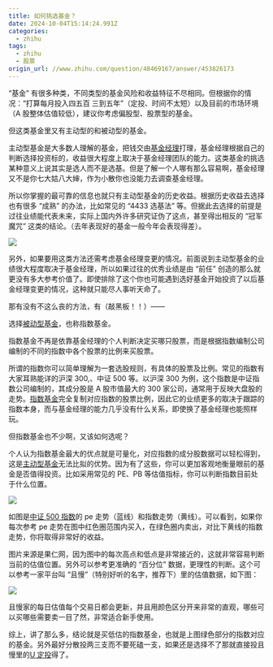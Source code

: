 ```yaml
---
title: 如何挑选基金？
date: 2024-10-04T15:14:24.991Z
categories:
  - zhihu
tags:
  - zhihu
  - 股票
origin_url: //www.zhihu.com/question/48469167/answer/453826173
---
```

“基金” 有很多种类，不同类型的基金风险和收益特征不尽相同。但根据你的情况：“打算每月投入四五百 三到五年”（定投、时间不太短）以及目前的市场环境（A 股整体估值较低），建议你考虑偏股型、股票型的基金。

但这类基金里又有主动型的和被动型的基金。

主动型基金是大多数人理解的基金，把钱交由[基金经理](https://zhida.zhihu.com/search?content_id=112582245\&content_type=Answer\&match_order=1\&q=%E5%9F%BA%E9%87%91%E7%BB%8F%E7%90%86\&zd_token=eyJhbGciOiJIUzI1NiIsInR5cCI6IkpXVCJ9.eyJpc3MiOiJ6aGlkYV9zZXJ2ZXIiLCJleHAiOjE3MjgyMjc2NjAsInEiOiLln7rph5Hnu4_nkIYiLCJ6aGlkYV9zb3VyY2UiOiJlbnRpdHkiLCJjb250ZW50X2lkIjoxMTI1ODIyNDUsImNvbnRlbnRfdHlwZSI6IkFuc3dlciIsIm1hdGNoX29yZGVyIjoxLCJ6ZF90b2tlbiI6bnVsbH0.jtMl2Xkfd5B0nMHGBUxrC3irqWCjGxiZFFwV9TKN5rk\&zhida_source=entity)打理，基金经理根据自己的判断选择投资标的，收益很大程度上取决于基金经理团队的能力。这类基金的挑选某种意义上说其实是选人而不是选基。但是了解一个人哪有那么容易啊，基金经理又不是你七大姑八大婶，作为小散你也没能力去调查基金经理。

所以你掌握的最可靠的信息也就只有主动型基金的历史收益。根据历史收益去选择也有很多 “成熟” 的办法，比如常见的 “4433 选基法” 等。但据此去选择的前提是过往业绩能代表未来，实际上国内外许多研究证伪了这点，甚至得出相反的 “冠军魔咒” 这类的结论。（去年表现好的基金一般今年会表现得差）。

![](https://pic1.zhimg.com/50/v2-bd62b021d042833cbb3816ca94acc0a5_720w.jpg?source=2c26e567)

另外，如果要用这类方法还需考虑基金经理变更的情况。前面说到主动型基金的业绩很大程度取决于基金经理，所以如果过往的优秀业绩是由 “前任” 创造的那么就更没有多大参考价值了。即使排除了这个你也可能遇到选好基金开始投资了以后基金经理变更的情况，这种就只能尽人事听天命了。

那有没有不这么丧的方法，有（敲黑板！！）——

选择[被动型基金](https://zhida.zhihu.com/search?content_id=112582245\&content_type=Answer\&match_order=1\&q=%E8%A2%AB%E5%8A%A8%E5%9E%8B%E5%9F%BA%E9%87%91\&zd_token=eyJhbGciOiJIUzI1NiIsInR5cCI6IkpXVCJ9.eyJpc3MiOiJ6aGlkYV9zZXJ2ZXIiLCJleHAiOjE3MjgyMjc2NjAsInEiOiLooqvliqjlnovln7rph5EiLCJ6aGlkYV9zb3VyY2UiOiJlbnRpdHkiLCJjb250ZW50X2lkIjoxMTI1ODIyNDUsImNvbnRlbnRfdHlwZSI6IkFuc3dlciIsIm1hdGNoX29yZGVyIjoxLCJ6ZF90b2tlbiI6bnVsbH0.Bvf36Kxd6-zqGNqRZ-c3T6WxqKgXlDVLYSbyNRtumaw\&zhida_source=entity)，也称指数基金。

指数基金不再是依靠基金经理的个人判断决定买哪只股票，而是根据指数编制公司编制的不同的指数中各个股票的比例来买股票。

所谓的指数你可以简单理解为一套选股规则，有具体的股票及比例。常见的指数有大家耳熟能详的沪深 300,、中证 500 等。以沪深 300 为例，这个指数是中证指数公司编制的，其成分股是 A 股市值最大的 300 家公司，通常用于反映大盘股的走势。[指数基金](https://zhida.zhihu.com/search?content_id=112582245\&content_type=Answer\&match_order=3\&q=%E6%8C%87%E6%95%B0%E5%9F%BA%E9%87%91\&zd_token=eyJhbGciOiJIUzI1NiIsInR5cCI6IkpXVCJ9.eyJpc3MiOiJ6aGlkYV9zZXJ2ZXIiLCJleHAiOjE3MjgyMjc2NjAsInEiOiLmjIfmlbDln7rph5EiLCJ6aGlkYV9zb3VyY2UiOiJlbnRpdHkiLCJjb250ZW50X2lkIjoxMTI1ODIyNDUsImNvbnRlbnRfdHlwZSI6IkFuc3dlciIsIm1hdGNoX29yZGVyIjozLCJ6ZF90b2tlbiI6bnVsbH0.Vn62jsaKdxlEuDqHtKPFAZ1dlcSSjjV8mgy6h7cfIdE\&zhida_source=entity)完全复制对应指数的股票比例，因此它的业绩更多的取决于跟踪的指数本身，而与基金经理的能力几乎没有什么关系，即使换了基金经理也能照样玩。

但指数基金也不少啊，又该如何选呢？

个人认为指数基金最大的优点就是可量化，对应指数的成分股数据可以轻松得到，这是[主动型基金](https://zhida.zhihu.com/search?content_id=112582245\&content_type=Answer\&match_order=4\&q=%E4%B8%BB%E5%8A%A8%E5%9E%8B%E5%9F%BA%E9%87%91\&zd_token=eyJhbGciOiJIUzI1NiIsInR5cCI6IkpXVCJ9.eyJpc3MiOiJ6aGlkYV9zZXJ2ZXIiLCJleHAiOjE3MjgyMjc2NjAsInEiOiLkuLvliqjlnovln7rph5EiLCJ6aGlkYV9zb3VyY2UiOiJlbnRpdHkiLCJjb250ZW50X2lkIjoxMTI1ODIyNDUsImNvbnRlbnRfdHlwZSI6IkFuc3dlciIsIm1hdGNoX29yZGVyIjo0LCJ6ZF90b2tlbiI6bnVsbH0.jd0Y7HWONcQFk3GIjpFe6XIS35EFCxtp5LThjB-a3-0\&zhida_source=entity)无法比拟的优势。因为有了这些，你可以更加客观地衡量眼前的基金是否值得投资。比如采用常见的 PE、PB 等估值指标，你可以判断指数目前处于什么位置。

![](https://picx.zhimg.com/50/v2-031ff3ac5df7c21a3f5ca85124a4f780_720w.jpg?source=2c26e567)

如图是[中证 500 指数](https://zhida.zhihu.com/search?content_id=112582245\&content_type=Answer\&match_order=1\&q=%E4%B8%AD%E8%AF%81500%E6%8C%87%E6%95%B0\&zd_token=eyJhbGciOiJIUzI1NiIsInR5cCI6IkpXVCJ9.eyJpc3MiOiJ6aGlkYV9zZXJ2ZXIiLCJleHAiOjE3MjgyMjc2NjAsInEiOiLkuK3or4E1MDDmjIfmlbAiLCJ6aGlkYV9zb3VyY2UiOiJlbnRpdHkiLCJjb250ZW50X2lkIjoxMTI1ODIyNDUsImNvbnRlbnRfdHlwZSI6IkFuc3dlciIsIm1hdGNoX29yZGVyIjoxLCJ6ZF90b2tlbiI6bnVsbH0.DV4yz1Z-mbexJybhC4pXJgj2aHw0hXi--falU05k0yU\&zhida_source=entity)的 pe 走势（蓝线）和指数走势（黄线）。可以看到，如果你每次参考 pe 走势在图中红色圈范围内买入，在绿色圈内卖出，对比下黄线的指数走势，你将取得非常好的收益。

图片来源是果仁网，因为图中的每次高点和低点是非常接近的，这就非常容易判断当前的估值位置。另外可以参考更准确的 “百分位” 数据，更理性的判断。这个可以参考一家平台叫 “且慢”（特别好听的名字，推荐下）里的估值数据，如下图：

![](https://pica.zhimg.com/50/v2-89c5cafd5b552878bbe569339018766b_720w.jpg?source=2c26e567)

且慢家的每日估值每个交易日都会更新，并且用颜色区分开来非常的直观，哪些可以买哪些需要卖一目了然，非常适合新手使用。

综上，讲了那么多，结论就是买低估的指数基金，也就是上图绿色部分的指数对应的基金。另外最好分散投两三支而不要死磕一支，如果还是选择不了那就直接投且慢里的[U 定投](https://link.zhihu.com/?target=https%3A//qieman.com/uaip/index)得了。
